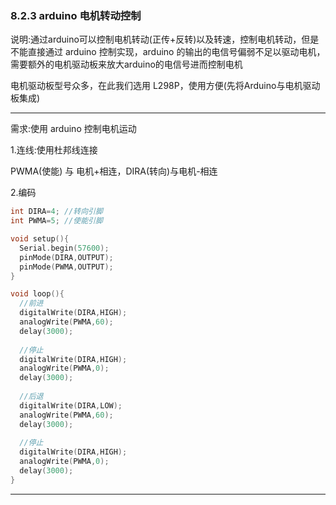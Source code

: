 ### 8.2.3 arduino 电机转动控制

说明:通过arduino可以控制电机转动\(正传+反转\)以及转速，控制电机转动，但是不能直接通过 arduino 控制实现，arduino 的输出的电信号偏弱不足以驱动电机，需要额外的电机驱动板来放大arduino的电信号进而控制电机

电机驱动板型号众多，在此我们选用 L298P，使用方便\(先将Arduino与电机驱动板集成\)

---

需求:使用 arduino 控制电机运动

1.连线:使用杜邦线连接

PWMA\(使能\) 与 电机+相连，DIRA\(转向\)与电机-相连

2.编码

```cpp
int DIRA=4; //转向引脚
int PWMA=5; //使能引脚

void setup(){
  Serial.begin(57600);
  pinMode(DIRA,OUTPUT);
  pinMode(PWMA,OUTPUT);
}

void loop(){
  //前进
  digitalWrite(DIRA,HIGH);
  analogWrite(PWMA,60);
  delay(3000);
  
  //停止
  digitalWrite(DIRA,HIGH);
  analogWrite(PWMA,0);
  delay(3000);
  
  //后退
  digitalWrite(DIRA,LOW);
  analogWrite(PWMA,60);
  delay(3000);
  
  //停止
  digitalWrite(DIRA,HIGH);
  analogWrite(PWMA,0);
  delay(3000);
}
```

---



